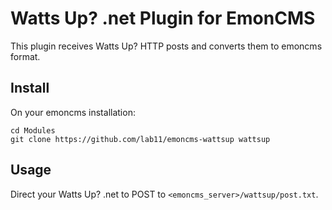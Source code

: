 Watts Up? .net Plugin for EmonCMS
=================================

This plugin receives Watts Up? HTTP posts and converts them to
emoncms format.


Install
-------

On your emoncms installation:

    cd Modules
    git clone https://github.com/lab11/emoncms-wattsup wattsup


Usage
-----

Direct your Watts Up? .net to POST to `<emoncms_server>/wattsup/post.txt`.
